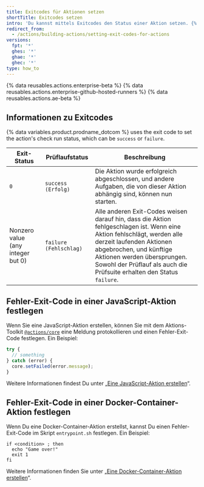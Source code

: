 ```yaml
---
title: Exitcodes für Aktionen setzen
shortTitle: Exitcodes setzen
intro: 'Du kannst mittels Exitcodes den Status einer Aktion setzen. {% data variables.product.prodname_dotcom %} zeigt Status, um erfolgreiche oder fehlgeschlagene Aktionen kenntlich zu machen.'
redirect_from:
  - /actions/building-actions/setting-exit-codes-for-actions
versions:
  fpt: '*'
  ghes: '*'
  ghae: '*'
  ghec: '*'
type: how_to
---
```


{% data reusables.actions.enterprise-beta %}
{% data reusables.actions.enterprise-github-hosted-runners %}
{% data reusables.actions.ae-beta %}

## Informationen zu Exitcodes

{% data variables.product.prodname_dotcom %} uses the exit code to set the action's check run status, which can be `success` or `failure`.

| Exit-Status                       | Prüflaufstatus         | Beschreibung                                                                                                                                                                                                                                                                          |
| --------------------------------- | ---------------------- | ------------------------------------------------------------------------------------------------------------------------------------------------------------------------------------------------------------------------------------------------------------------------------------- |
| `0`                               | `success (Erfolg)`     | Die Aktion wurde erfolgreich abgeschlossen, und andere Aufgaben, die von dieser Aktion abhängig sind, können nun starten.                                                                                                                                                             |
| Nonzero value (any integer but 0) | `failure (Fehlschlag)` | Alle anderen Exit-Codes weisen darauf hin, dass die Aktion fehlgeschlagen ist. Wenn eine Aktion fehlschlägt, werden alle derzeit laufenden Aktionen abgebrochen, und künftige Aktionen werden übersprungen. Sowohl der Prüflauf als auch die Prüfsuite erhalten den Status `failure`. |

## Fehler-Exit-Code in einer JavaScript-Aktion festlegen

Wenn Sie eine JavaScript-Aktion erstellen, können Sie mit dem Aktions-Toolkit [`@actions/core`](https://github.com/actions/toolkit/tree/main/packages/core) eine Meldung protokollieren und einen Fehler-Exit-Code festlegen. Ein Beispiel:

```javascript
try {
  // something
} catch (error) {
  core.setFailed(error.message);
}
```

Weitere Informationen findest Du unter „[Eine JavaScript-Aktion erstellen](/articles/creating-a-javascript-action)“.

## Fehler-Exit-Code in einer Docker-Container-Aktion festlegen

Wenn Du eine Docker-Container-Aktion erstellst, kannst Du einen Fehler-Exit-Code im Skript `entrypoint.sh` festlegen. Ein Beispiel:

```
if <condition> ; then
  echo "Game over!"
  exit 1
fi
```

Weitere Informationen finden Sie unter „[Eine Docker-Container-Aktion erstellen](/articles/creating-a-docker-container-action)“.

